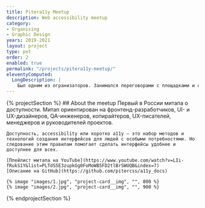 ```yaml
---
title: Pitera11y Meetup
description: Web accessibility meetup
category:
- Organising
- Graphic Design
years: 2019-2021
layout: project
type: pet
order: 2
enabled: true
permalink: "/projects/pitera11y-meetup/"
eleventyComputed:
  LongDescription: |
    Был одним из огранизаторов. Занимался переговорами с площадками и спикерами, делал графику, стикеры, создавал субитры.
---
```


{% projectSection %}
	## About the meetup
	Первый в России митапа о доступности. Митап ориентирован на фронтенд-разработчиков, UI- и UX-дизайнеров, QA-инженеров, копирайтеров, UX-писателей, менеджеров и руководителей проектов.
	
	Доступность, accessibility или коротко a11y — это набор методов и технологий создания интерфейсов для людей с особыми потребностями. Но следование этим правилам помогает сделать интерфейсы удобнее и доступнее для всех.

	[Плейлист митапа на YouTube](https://www.youtube.com/watch?v=LIi-fRukS1Y&list=PLTdS5E3zupkGg0FoMoWB5FD2tlBrSWUQB&index=7)
	[Описание на GitHub](https://github.com/pitercss/a11y_docs)

	{% image "images/1.jpg", "project-card__img", "", 800 %}
	{% image "images/2.jpg", "project-card__img", "", 900 %}
{% endprojectSection %}